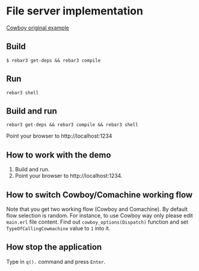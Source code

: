 # File server implementation


[Cowboy original example](https://github.com/ninenines/cowboy/tree/master/examples/file_server)

## Build

`$ rebar3 get-deps && rebar3 compile`

## Run

`rebar3 shell`
	
## Build and run

`rebar3 get-deps && rebar3 compile && rebar3 shell`

Point your browser to http://localhost:1234


## How to work with the demo
	
1. Build and run.
2. Point your browser to http://localhost:1234.


## How to switch Cowboy/Comachine working flow

Note that you get two working flow (Cowboy and Comachine). By default flow selection is random. 
For instance, to use Cowboy way only please edit `main.erl` file content. 
Find out `cowboy_options(Dispatch)` function and set `TypeOfCallingCowmachine` value to `1` into it.

## How stop the application

Type in `q().` command and press `Enter`. 